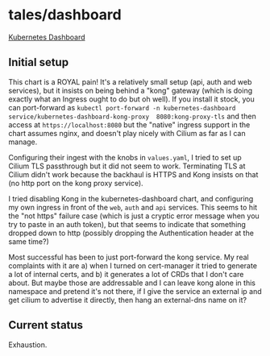 # tales/dashboard

[Kubernetes Dashboard](https://kubernetes.io/docs/tasks/access-application-cluster/web-ui-dashboard/)

## Initial setup

This chart is a ROYAL pain! It's a relatively small setup (api, auth and web services), but it insists on
being behind a "kong" gateway (which is doing exactly what an Ingress ought to do but oh well). If you
install it stock, you can port-forward as `kubectl port-forward -n kubernetes-dashboard service/kubernetes-dashboard-kong-proxy  8080:kong-proxy-tls`
and then access at `https://localhost:8080` but the "native" ingress support in the chart assumes
nginx, and doesn't play nicely with Cilium as far as I can manage.

Configuring their ingest with the knobs in `values.yaml`, I tried to set up Cilium TLS passthrough
but it did not seem to work. Terminating TLS at Cilium didn't work because the backhaul is HTTPS
and Kong insists on that (no http port on the kong proxy service).

I tried disabling Kong in the kubernetes-dashboard chart, and configuring my own ingress in
front of the `web`, `auth` and `api` services. This seems to hit the "not https" failure case
(which is just a cryptic error message when you try to paste in an auth token), but that seems
to indicate that something dropped down to http (possibly dropping the Authentication header
at the same time?)

Most successful has been to just port-forward the kong service. My real complaints with it
are a) when I turned on cert-manager it tried to generate a lot of internal certs, and b)
it generates a lot of CRDs that I don't care about. But maybe those are addressable and I can
leave kong alone in this namespace and pretend it's not there, if I give the service an
external ip and get cilium to advertise it directly, then hang an external-dns name on it?

## Current status

Exhaustion. 

